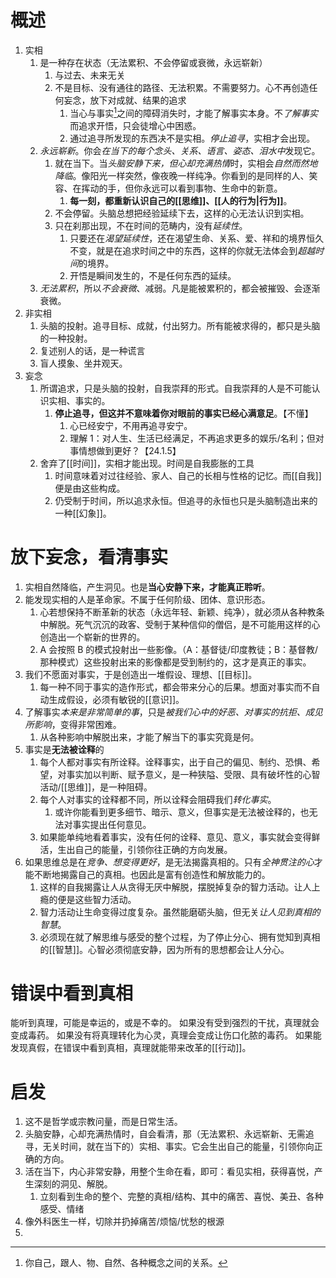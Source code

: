 # 概述
1. 实相
	1. 是一种存在状态（无法累积、不会停留或衰微，永远崭新）
		1. 与过去、未来无关
		2. 不是目标、没有通往的路径、无法积累。不需要努力。心不再创造任何妄念，放下对成就、结果的追求
			1. 当心与事实[^1]之间的障碍消失时，才能了解事实本身。不*了解事实*而追求开悟，只会徒增心中困惑。
			2. 通过追寻所发现的东西决不是实相。*停止追寻*，实相才会出现。
	2. *永远崭新*。你会*在当下的每个念头、关系、语言、姿态、泪水中*发现它。
		1. 就在当下。当*头脑安静下来，但心却充满热情*时，实相会*自然而然地降临*。像阳光一样突然，像夜晚一样纯净。你看到的是同样的人、笑容、在挥动的手，但你永远可以看到事物、生命中的新意。
			1. **每一刻，都重新认识自己的[[思维]]、[[人的行为|行为]]**。
		2. 不会停留。头脑总想把经验延续下去，这样的心无法认识到实相。
		3. 只在刹那出现，不在时间的范畴内，没有*延续性*。
			1. 只要还在*渴望延续性*，还在渴望生命、关系、爱、祥和的境界恒久不变，就是在追求时间之中的东西，这样的你就无法体会到*超越时间*的境界。
			2. 开悟是瞬间发生的，不是任何东西的延续。
	3. *无法累积*，所以*不会衰微*、减弱。凡是能被累积的，都会被摧毁、会逐渐衰微。
2. 非实相
	1. 头脑的投射。追寻目标、成就，付出努力。所有能被求得的，都只是头脑的一种投射。
	2. 复述别人的话，是一种谎言
	3. 盲人摸象、坐井观天。
3. 妄念
	1. 所谓追求，只是头脑的投射，自我崇拜的形式。自我崇拜的人是不可能认识实相、事实的。
		1. **停止追寻，但这并不意味着你对眼前的事实已经心满意足**。【不懂】
			1. 心已经安宁，不用再追寻安宁。
			2. 理解 1：对人生、生活已经满足，不再追求更多的娱乐/名利；但对事情想做到更好？【24.1.5】
	2. 舍弃了[[时间]]，实相才能出现。时间是自我膨胀的工具
		1. 时间意味着对过往经验、家人、自己的长相与性格的记忆。而[[自我]]便是由这些构成。
		2. 仍受制于时间，所以追求永恒。但追寻的永恒也只是头脑制造出来的一种[[幻象]]。
# 放下妄念，看清事实
1. 实相自然降临，产生洞见。也是**当心安静下来，才能真正聆听**。
2. 能发现实相的人是革命家。不属于任何阶级、团体、意识形态。
	1. 心若想保持不断革新的状态（永远年轻、新颖、纯净），就必须从各种教条中解脱。死气沉沉的政客、受制于某种信仰的僧侣，是不可能用这样的心创造出一个崭新的世界的。
	2. A 会按照 B 的模式投射出一些影像。（A：基督徒/印度教徒；B：基督教/那种模式）这些投射出来的影像都是受到制约的，这才是真正的事实。
3. 我们不愿面对事实，于是创造出一堆假设、理想、[[目标]]。
	1. 每一种不同于事实的造作形式，都会带来分心的后果。想面对事实而不自动生成假设，必须有敏锐的[[意识]]。
4. 了解事实*本来是非常简单的事*，只是*被我们心中的好恶、对事实的抗拒、成见所影响*，变得非常困难。
	1. 从各种影响中解脱出来，才能了解当下的事实究竟是何。
5. 事实是**无法被诠释**的
	1. 每个人都对事实有所诠释。诠释事实，出于自己的偏见、制约、恐惧、希望，对事实加以判断、赋予意义，是一种狭隘、受限、具有破坏性的心智活动/[[思维]]，是一种阻碍。
	2. 每个人对事实的诠释都不同，所以诠释会阻碍我们*转化事实*。
		1. 或许你能看到更多细节、暗示、意义，但事实是无法被诠释的，也无法对事实提出任何意见。
	3. 如果能单纯地看着事实，没有任何的诠释、意见、意义，事实就会变得鲜活，生出自己的能量，引领你往正确的方向发展。
6. 如果思维总是在*竞争、想变得更好*，是无法揭露真相的。只有*全神贯注的心*才能不断地揭露自己的真相。也因此是富有创造性和解放能力的。
	1. 这样的自我揭露让人从贪得无厌中解脱，摆脱掉复杂的智力活动。让人上瘾的便是这些智力活动。
	2. 智力活动让生命变得过度复杂。虽然能磨砺头脑，但无关*让人见到真相的智慧*。
	3. 必须现在就了解思维与感受的整个过程，为了停止分心、拥有觉知到真相的[[智慧]]。心智必须彻底安静，因为所有的思想都会让人分心。

# 错误中看到真相
能听到真理，可能是幸运的，或是不幸的。
如果没有受到强烈的干扰，真理就会变成毒药。
如果没有将真理转化为心灵，真理会变成让伤口化脓的毒药。
如果能发现真假，在错误中看到真相，真理就能带来改革的[[行动]]。
# 启发
1. 这不是哲学或宗教问量，而是日常生活。
2. 头脑安静，心却充满热情时，自会看清，那（无法累积、永远崭新、无需追寻，无关时间，就在当下的）实相、事实。它会生出自己的能量，引领你向正确的方向。
3. 活在当下，内心非常安静，用整个生命在看，即可：看见实相，获得喜悦，产生深刻的洞见、解脱。
	1. 立刻看到生命的整个、完整的真相/结构、其中的痛苦、喜悦、美丑、各种感受、情绪
4. 像外科医生一样，切除并扔掉痛苦/烦恼/忧愁的根源
5. 



[^1]: 你自己，跟人、物、自然、各种概念之间的关系。